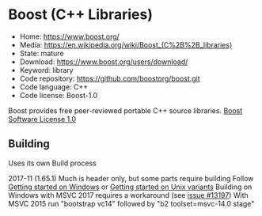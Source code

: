 # Boost (C++ Libraries)

- Home: https://www.boost.org/
- Media: https://en.wikipedia.org/wiki/Boost_(C%2B%2B_libraries)
- State: mature
- Download: https://www.boost.org/users/download/
- Keyword: library
- Code repository: https://github.com/boostorg/boost.git
- Code language: C++
- Code license: Boost-1.0

Boost provides free peer-reviewed portable C++ source libraries.
[Boost Software License 1.0](https://github.com/boostorg/boost/blob/master/LICENSE_1_0.txt)

## Building

Uses its own Build process

2017-11 (1.65.1)
Much is header only, but some parts require building
Follow [Getting started on Windows](https://www.boost.org/doc/libs/1_65_1/more/getting_started/windows.html) or [Getting started on Unix variants](https://www.boost.org/doc/libs/1_65_1/more/getting_started/unix-variants.html)
Building on Windows with MSVC 2017 requires a workaround (see [issue #13197](https://svn.boost.org/trac10/ticket/13197))
With MSVC 2015 run "bootstrap vc14" followed by "b2 toolset=msvc-14.0 stage"
